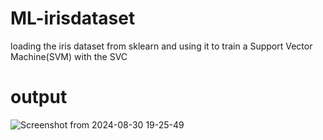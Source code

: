 # ML-irisdataset
loading the iris dataset from sklearn and using it to train a Support Vector Machine(SVM) with the SVC

# output
![Screenshot from 2024-08-30 19-25-49](https://github.com/user-attachments/assets/c6c02435-9fb7-4f08-b75e-f9df26609137)
